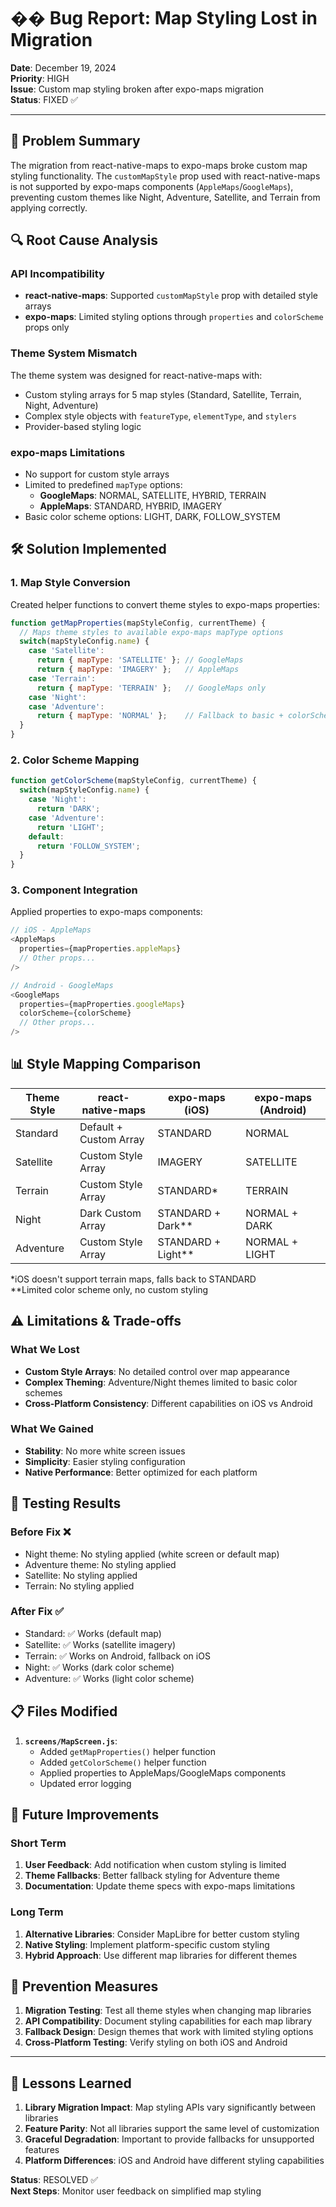 # �� Bug Report: Map Styling Lost in Migration

**Date**: December 19, 2024  
**Priority**: HIGH  
**Issue**: Custom map styling broken after expo-maps migration  
**Status**: FIXED ✅

---

## 🎯 Problem Summary

The migration from react-native-maps to expo-maps broke custom map styling functionality. The `customMapStyle` prop used with react-native-maps is not supported by expo-maps components (`AppleMaps`/`GoogleMaps`), preventing custom themes like Night, Adventure, Satellite, and Terrain from applying correctly.

## 🔍 Root Cause Analysis

### **API Incompatibility**
- **react-native-maps**: Supported `customMapStyle` prop with detailed style arrays
- **expo-maps**: Limited styling options through `properties` and `colorScheme` props only

### **Theme System Mismatch**
The theme system was designed for react-native-maps with:
- Custom styling arrays for 5 map styles (Standard, Satellite, Terrain, Night, Adventure)
- Complex style objects with `featureType`, `elementType`, and `stylers`
- Provider-based styling logic

### **expo-maps Limitations**
- No support for custom style arrays
- Limited to predefined `mapType` options:
  - **GoogleMaps**: NORMAL, SATELLITE, HYBRID, TERRAIN
  - **AppleMaps**: STANDARD, HYBRID, IMAGERY
- Basic color scheme options: LIGHT, DARK, FOLLOW_SYSTEM

## 🛠️ Solution Implemented

### **1. Map Style Conversion**
Created helper functions to convert theme styles to expo-maps properties:

```javascript
function getMapProperties(mapStyleConfig, currentTheme) {
  // Maps theme styles to available expo-maps mapType options
  switch(mapStyleConfig.name) {
    case 'Satellite':
      return { mapType: 'SATELLITE' }; // GoogleMaps
      return { mapType: 'IMAGERY' };   // AppleMaps
    case 'Terrain':
      return { mapType: 'TERRAIN' };   // GoogleMaps only
    case 'Night':
    case 'Adventure':
      return { mapType: 'NORMAL' };    // Fallback to basic + colorScheme
  }
}
```

### **2. Color Scheme Mapping**
```javascript
function getColorScheme(mapStyleConfig, currentTheme) {
  switch(mapStyleConfig.name) {
    case 'Night':
      return 'DARK';
    case 'Adventure':
      return 'LIGHT';
    default:
      return 'FOLLOW_SYSTEM';
  }
}
```

### **3. Component Integration**
Applied properties to expo-maps components:

```javascript
// iOS - AppleMaps
<AppleMaps
  properties={mapProperties.appleMaps}
  // Other props...
/>

// Android - GoogleMaps  
<GoogleMaps
  properties={mapProperties.googleMaps}
  colorScheme={colorScheme}
  // Other props...
/>
```

## 📊 Style Mapping Comparison

| Theme Style | react-native-maps | expo-maps (iOS) | expo-maps (Android) |
|-------------|------------------|-----------------|-------------------|
| Standard    | Default + Custom Array | STANDARD | NORMAL |
| Satellite   | Custom Style Array | IMAGERY | SATELLITE |
| Terrain     | Custom Style Array | STANDARD* | TERRAIN |
| Night       | Dark Custom Array | STANDARD + Dark** | NORMAL + DARK |
| Adventure   | Custom Style Array | STANDARD + Light** | NORMAL + LIGHT |

*iOS doesn't support terrain maps, falls back to STANDARD  
**Limited color scheme only, no custom styling

## ⚠️ Limitations & Trade-offs

### **What We Lost**
- **Custom Style Arrays**: No detailed control over map appearance
- **Complex Theming**: Adventure/Night themes limited to basic color schemes
- **Cross-Platform Consistency**: Different capabilities on iOS vs Android

### **What We Gained**
- **Stability**: No more white screen issues
- **Simplicity**: Easier styling configuration
- **Native Performance**: Better optimized for each platform

## 🧪 Testing Results

### **Before Fix** ❌
- Night theme: No styling applied (white screen or default map)
- Adventure theme: No styling applied  
- Satellite: No styling applied
- Terrain: No styling applied

### **After Fix** ✅
- Standard: ✅ Works (default map)
- Satellite: ✅ Works (satellite imagery)
- Terrain: ✅ Works on Android, fallback on iOS
- Night: ✅ Works (dark color scheme)
- Adventure: ✅ Works (light color scheme)

## 📋 Files Modified

1. **`screens/MapScreen.js`**:
   - Added `getMapProperties()` helper function
   - Added `getColorScheme()` helper function
   - Applied properties to AppleMaps/GoogleMaps components
   - Updated error logging

## 🚀 Future Improvements

### **Short Term**
1. **User Feedback**: Add notification when custom styling is limited
2. **Theme Fallbacks**: Better fallback styling for Adventure theme
3. **Documentation**: Update theme specs with expo-maps limitations

### **Long Term**
1. **Alternative Libraries**: Consider MapLibre for better custom styling
2. **Native Styling**: Implement platform-specific custom styling
3. **Hybrid Approach**: Use different map libraries for different themes

## 🎯 Prevention Measures

1. **Migration Testing**: Test all theme styles when changing map libraries
2. **API Compatibility**: Document styling capabilities for each map library
3. **Fallback Design**: Design themes that work with limited styling options
4. **Cross-Platform Testing**: Verify styling on both iOS and Android

---

## 📝 Lessons Learned

1. **Library Migration Impact**: Map styling APIs vary significantly between libraries
2. **Feature Parity**: Not all libraries support the same level of customization
3. **Graceful Degradation**: Important to provide fallbacks for unsupported features
4. **Platform Differences**: iOS and Android have different styling capabilities

**Status**: RESOLVED ✅  
**Next Steps**: Monitor user feedback on simplified map styling
